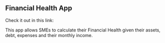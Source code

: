 
## Financial Health App

Check it out in this link: 

This app allows SMEs to calculate their Financial Health given their assets, debt, expenses and their monthly income. 

